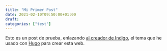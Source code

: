 ```yaml
---
title: "Mi Primer Post"
date: 2021-02-10T09:50:00+01:00
draft:
categories: ["test"]
---
```

Esto es un post de prueba, enlazando [al creador de Indigo][angelostavrow], el tema que he usado con [Hugo][hugo] para crear esta web.

[angelostavrow]: https://angelostavrow.com/
[hugo]: https://gohugo.io/
